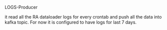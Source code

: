 LOGS-Producer

it read all the RA dataloader logs for every crontab and push all the data into kafka topic.
For now it is configured to have logs for last 7 days.
  